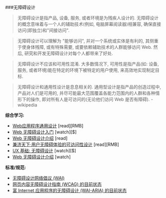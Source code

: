 ###无障碍设计

>无障碍设计是指产品, 设备, 服务, 或者环境是为残疾人设计的. 无障碍设计的概念意味着与一个人的辅助技术(例如, 电脑屏幕阅读器)相兼容, 确保直接访问(即独立)和"间接访问".

>无障碍设计可以理解为 "能够访问", 并对一个系统或实体是有利的, 其侧重于使身体残障, 或有特殊需要, 或要依赖辅助技术的人群能够访问 Web. 然后, 研究和开发无障碍设计对每个人都带来了好处.

>无障碍设计不应该和可用性混淆. 大多数情况下, 可用性是指产品(如: 设备, 服务, 或者环境)能在特定的环境下被特定的用户使用, 来高效地实现制定目标.

>无障碍设计和通用性设计是息息相关的. 通用型设计是指产品的创造过程中, 产品对人们是可用的, 并尽可能最大范围覆盖各能力范围内的人群和各种情形下的操作, 即对所有人是可访问的(无论他们访问 Web 是否有障碍). - wikipedia

**综合学习:**

* [Web应用程序通用设计](http://www.amazon.cn/Web%E5%BA%94%E7%94%A8%E7%A8%8B%E5%BA%8F%E9%80%9A%E7%94%A8%E8%AE%BE%E8%AE%A1-Wensy-Cbisbolm/dp/B002IIDICE/ref=sr_1_2?ie=UTF8&qid=1446345863&sr=8-2) [read][RMB]
* [Web 无障碍设计入门](http://www.pluralsight.com/courses/web-accessibility-getting-started) [watch][$]
* [Web 无障碍设计介绍](https://www.w3.org/WAI/intro/accessibility.php) [read]
* [兼济天下·用户无障碍体验的可访问性设计](http://www.amazon.cn/UI-UE%E7%B3%BB%E5%88%97%E4%B8%9B%E4%B9%A6-%E5%85%BC%E6%B5%8E%E5%A4%A9%E4%B8%8B%C2%B7%E7%94%A8%E6%88%B7%E6%97%A0%E9%9A%9C%E7%A2%8D%E4%BD%93%E9%AA%8C%E7%9A%84%E5%8F%AF%E8%AE%BF%E9%97%AE%E6%80%A7%E8%AE%BE%E8%AE%A1-%E9%9C%8D%E5%B0%94%E9%A1%BF/dp/B00UT03YEU/ref=sr_1_1?ie=UTF8&qid=1446346063&sr=8-1) [read][RMB]
* [UX 基础: 无障碍设计](http://www.lynda.com/Accessibility-tutorials/Foundations-UX-Accessibility/435008-2.html) [watch][$]
* [Web 无障碍设计介绍](https://webaccessibility.withgoogle.com/course) [watch]

**标准/规范:**

* [无障碍设计网络倡议 (WAI)](http://www.w3.org/WAI/)
* [网页内容无障碍设计指南 (WCAG) 的目前状态](http://www.w3.org/standards/techs/wcag#w3c_all)
* [富 Internet 应用程序的无障碍设计 (WAI-ARIA) 的目前状态](http://www.w3.org/standards/techs/aria#w3c_all)
